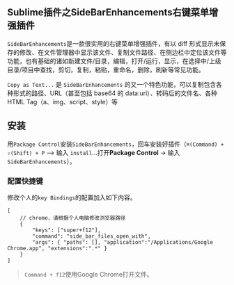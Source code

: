 ## Sublime插件之SideBarEnhancements右键菜单增强插件

`SideBarEnhancements`是一款很实用的右键菜单增强插件，有以 diff 形式显示未保存的修改、在文件管理器中显示该文件、复制文件路径、在侧边栏中定位该文件等功能，也有基础的诸如新建文件/目录，编辑，打开/运行，显示，在选择中/上级目录/项目中查找，剪切，复制，粘贴，重命名，删除，刷新等常见功能。


`Copy as Text...` 是 `SideBarEnhancements` 的又一个特色功能，可以复制包含各种形式的路径、URL（甚至包括 base64 的 data:uri）、转码后的文件名、各种 HTML Tag（a、img、script、style）等


## 安装

用`Package Control`安装`SideBarEnhancements`，回车安装好插件（`⌘(Command) + ⇧(Shift) + P` –> 输入 `install`…打开**Package Control** -> 输入`SideBarEnhancements`）。

### 配置快捷键

修改个人的`key Bindings`的配置加入如下内容。

```
[
	// chrome，请根据个人电脑修改浏览器路径
	{ 
		"keys": ["super+f12"], 
		"command": "side_bar_files_open_with", 
		"args": { "paths": [], "application":"/Applications/Google Chrome.app", "extensions":".*" } 
	}
]
```

> `Command + f12`使用Google Chrome打开文件。
